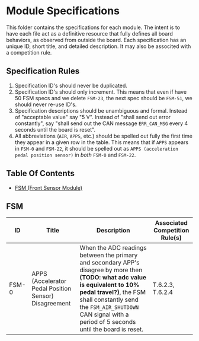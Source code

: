 # Module Specifications

This folder contains the specifications for each module. The intent is to have each file act as a definitive resource that fully defines all board behaviors, as observed from outside the board. 
Each specification has an unique ID, short title, and detailed description. It may also be associted with a competition rule.

## Specification Rules
1. Specification ID's should never be duplicated. 
1. Specification ID's should only increment. This means that even if have 50 FSM specs and we delete `FSM-23`, the next spec should be `FSM-51`, we should never re-use ID's.
1. Specification descriptions should be unambiguous and formal. Instead of "acceptable value" say "5 V". Instead of "shall send out error constantly", say "shall send out the CAN message `ERR_CAN_MSG` every 4 seconds until the board is reset".
1. All abbreviations (`AIR`, `APPS`, etc.) should be spelled out fully the first time they appear in a given row in the table. This means that if `APPS` appears in `FSM-0` and `FSM-22`, it should be spelled out as `APPS (acceleration pedal position sensor)` in _both_ `FSM-0` and `FSM-22`. 

## Table Of Contents
- [FSM (Front Sensor Module)](#FSM)

## FSM
ID | Title | Description | Associated Competition Rule(s)
--- | --- | --- | ---
FSM-0 | APPS (Accelerator Pedal Position Sensor) Disagreement | When the ADC readings between the primary and secondary APP's disagree by more then **(TODO: what adc value is equivalent to 10% pedal travel?)**, the FSM shall constantly send the `FSM_AIR_SHUTDOWN` CAN signal with a period of 5 seconds until the board is reset. | T.6.2.3, T.6.2.4
